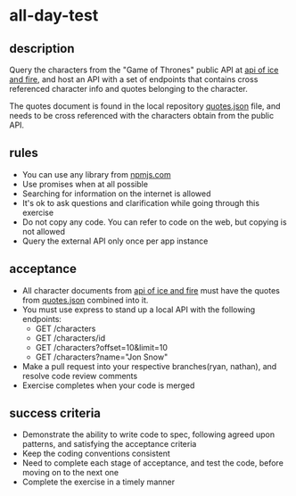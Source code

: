 # all-day-test

## description
Query the characters from the "Game of Thrones" public API at [api of ice and fire](https://anapioficeandfire.com/Documentation), and host an API with a set of endpoints that contains cross referenced character info and quotes belonging to the character.

The quotes document is found in the local repository [quotes.json](./docs/quotes.json) file, and needs to be cross referenced with the characters obtain from the public API.

## rules
* You can use any library from [npmjs.com](https://www.npmjs.com)
* Use promises when at all possible
* Searching for information on the internet is allowed
* It's ok to ask questions and clarification while going through this exercise
* Do not copy any code.  You can refer to code on the web, but copying is not allowed
* Query the external API only once per app instance

## acceptance
* All character documents from [api of ice and fire](https://anapioficeandfire.com/Documentation) must have the quotes from
[quotes.json](./docs/quotes.json) combined into it.
* You must use express to stand up a local API with the following endpoints:
    * GET /characters
    * GET /characters/id
    * GET /characters?offset=10&limit=10
    * GET /characters?name="Jon Snow"
* Make a pull request into your respective branches(ryan, nathan), and resolve code review comments
* Exercise completes when your code is merged

## success criteria
* Demonstrate the ability to write code to spec, following agreed upon patterns, and satisfying the acceptance criteria
* Keep the coding conventions consistent
* Need to complete each stage of acceptance, and test the code, before moving on to the next one
* Complete the exercise in a timely manner
